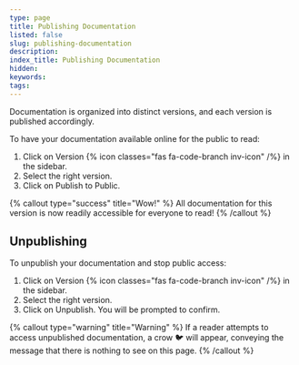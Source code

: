 ```yaml
---
type: page
title: Publishing Documentation
listed: false
slug: publishing-documentation
description: 
index_title: Publishing Documentation
hidden: 
keywords: 
tags: 
---
```


Documentation is organized into distinct versions, and each version is published accordingly.

To have your documentation available online for the public to read:

1. Click on Version {% icon classes="fas fa-code-branch inv-icon" /%} in the sidebar.
2. Select the right version.
3. Click on Publish to Public.

{% callout type="success" title="Wow!" %}
All documentation for this version is now readily accessible for everyone to read!
{% /callout %}

## Unpublishing

To unpublish your documentation and stop public access:

1. Click on Version {% icon classes="fas fa-code-branch inv-icon" /%} in the sidebar.
2. Select the right version.
3. Click on Unpublish. You will be prompted to confirm.

{% callout type="warning" title="Warning" %}
If a reader attempts to access unpublished documentation, a crow 🐦 will appear, conveying the message that there is nothing to see on this page.
{% /callout %}